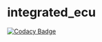# integrated_ecu
[![Codacy Badge](https://api.codacy.com/project/badge/Grade/e2de24a6785f4ccf82808faa765dd342)](https://app.codacy.com/app/yashlotus/integrated_ecu?utm_source=github.com&utm_medium=referral&utm_content=yashlotus/integrated_ecu&utm_campaign=Badge_Grade_Dashboard)